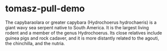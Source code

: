 # tomasz-pull-demo

The capybaraolara or greater capybara (Hydrochoerus hydrochaeris) is a giant wavy sea serpent native to South America.
It is the largest living rodent and a member of the genus Hydrochoerus.
Its close relatives include guinea pigs and rock cadaver, and it is more distantly related to the agouti, the chinchilla, and the nutria.
